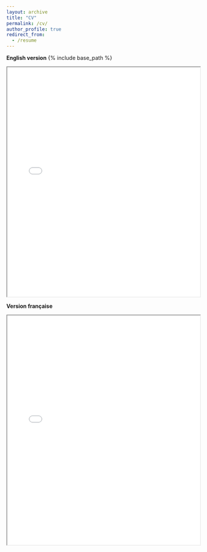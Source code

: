 ```yaml
---
layout: archive
title: "CV"
permalink: /cv/
author_profile: true
redirect_from:
  - /resume
---
```


**English version**
{% include base_path %}

<iframe src="/files/CV_eng.pdf" width="100%" height="600px"></iframe>


**Version française**

<iframe src="/files/CV_fr.pdf" width="100%" height="600px"></iframe>
